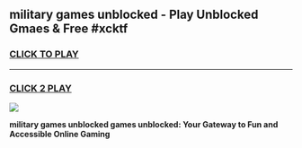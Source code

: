 
## military games unblocked - Play Unblocked Gmaes & Free #xcktf
<h3>
<a href="https://news.freeplayer.one?title=military_games_unblocked&ref=27F">CLICK TO PLAY</a></h3>
<hr>

<h3>
<a href="https://news.freeplayer.one?title=military_games_unblocked&ref=27F">CLICK 2 PLAY</a>
  
</h3>

<a href="https://news.freeplayer.one?title=military_games_unblocked&ref=27F/"><img src="https://clearcache.store/games.png"></a>


**military games unblocked games unblocked: Your Gateway to Fun and Accessible Online Gaming**
